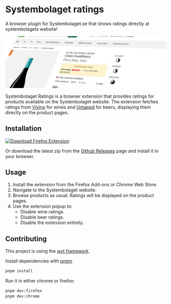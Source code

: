 # Systembolaget ratings

A browser plugin for Systembolaget.se that shows ratings directly at systembolagets website!

![screenshot](header.jpg)

Systembolaget Ratings is a browser extension that provides ratings for products available on the Systembolaget website. The extension fetches ratings from [Vivino](https://www.vivino.com/) for wines and [Untappd](https://www.vivino.com/) for beers, displaying them directly on the product pages.

## Installation

[![Download Firefox Extension](https://img.shields.io/badge/Download-Firefox%20Extension-orange?logo=firefox)](https://addons.mozilla.org/firefox/addon/systembolaget-ratings/)

<!-- [![Download Chrome Extension](https://img.shields.io/badge/Download-Chrome%20Extension-blue?logo=google-chrome)](https://chrome.google.com/webstore/detail/systembolaget-ratings/) -->

Or download the latest zip from the [Github Releases](https://github.com/BroadcastDivers/systembolaget-ratings/releases) page and install it in your browser.

## Usage

1. Install the extension from the Firefox Add-ons or Chrome Web Store.
2. Navigate to the Systembolaget website.
3. Browse products as usual. Ratings will be displayed on the product pages.
4. Use the extension popup to:
   - Disable wine ratings.
   - Disable beer ratings.
   - Disable the extension entirely.

## Contributing

This project is using the [wxt framework](https://wxt.dev/).

Install dependencies with [pnpm](https://pnpm.io/)

```sh
pnpm install
```

Run it in either chrome or firefox:

```sh
pnpm dev:firefox
pnpm dev:chrome
```
